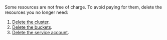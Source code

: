 Some resources are not free of charge. To avoid paying for them, delete the resources you no longer need:

1. [Delete the cluster](../../../data-proc/operations/cluster-delete.md).
1. [Delete the buckets](../../../storage/operations/buckets/delete.md).
1. [Delete the service account](../../../iam/operations/sa/delete.md).
